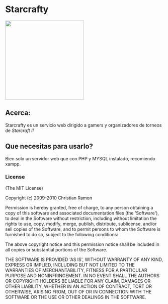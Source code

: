 <h1>Starcrafty</h1>
<p><img src="http://files.softicons.com/download/game-icons/mega-games-pack-40-icons-by-exhumed/png/512/Starcraft%202_23.png" height="250"></p>
<h2>Acerca:</h2>
<p>Starcrafty es un servicio web dirigido
a gamers y organizadores de torneos de <em>Starcraft II</em></p>

<h2>Que necesitas para usarlo?</h2>
<p>Bien solo un servidor web que con
PHP y MYSQL instalado, recomiendo xampp.</p>

<h3>License</h3>

<p>(The MIT License)</p>

<p>Copyright (c) 2009-2010 Christian Ramon <rchristian.ramon@gmail.com></p>

<p>Permission is hereby granted, free of charge, to any person obtaining a copy of this software and associated documentation files (the 'Software'), to deal in the Software without restriction, including without limitation the rights to use, copy, modify, merge, publish, distribute, sublicense, and/or sell copies of the Software, and to permit persons to whom the Software is furnished to do so, subject to the following conditions:</p>

<p>The above copyright notice and this permission notice shall be included in all copies or substantial portions of the Software.</p>

<p>THE SOFTWARE IS PROVIDED 'AS IS', WITHOUT WARRANTY OF ANY KIND, EXPRESS OR IMPLIED, INCLUDING BUT NOT LIMITED TO THE WARRANTIES OF MERCHANTABILITY, FITNESS FOR A PARTICULAR PURPOSE AND NONINFRINGEMENT. IN NO EVENT SHALL THE AUTHORS OR COPYRIGHT HOLDERS BE LIABLE FOR ANY CLAIM, DAMAGES OR OTHER LIABILITY, WHETHER IN AN ACTION OF CONTRACT, TORT OR OTHERWISE, ARISING FROM, OUT OF OR IN CONNECTION WITH THE SOFTWARE OR THE USE OR OTHER DEALINGS IN THE SOFTWARE.</p>